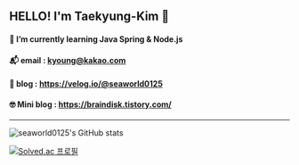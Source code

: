 ## HELLO! I'm Taekyung-Kim 👋
#### 🌱 I’m currently learning Java Spring  &  Node.js
#### 📬 email : kyoung@kakao.com
#### 📗 blog : https://velog.io/@seaworld0125
#### 🤓 Mini blog : https://braindisk.tistory.com/

<hr>

![seaworld0125's GitHub stats](https://github-readme-stats.vercel.app/api?username=seaworld0125&show_icons=true&theme=github_dark) 
<!-- 
[![Top Langs](https://github-readme-stats.vercel.app/api/top-langs/?username=seaworld0125&layout=compact&theme=github_dark&langs_count=4)](https://github.com/anuraghazra/github-readme-stats)  -->

[![Solved.ac 프로필](http://mazassumnida.wtf/api/v2/generate_badge?boj=seaworld0125)](https://solved.ac/seaworld0125)


